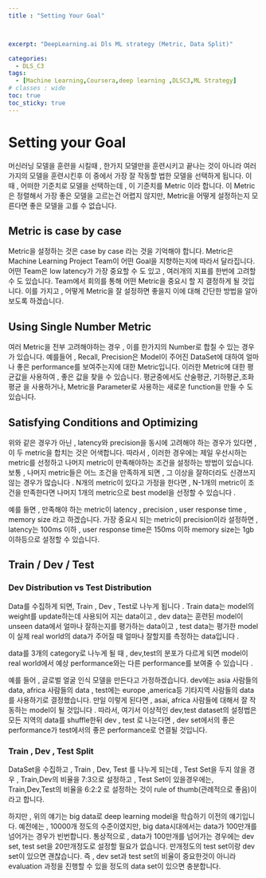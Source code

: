 ```yaml
---
title : "Setting Your Goal"



excerpt: "DeepLearning.ai Dls ML strategy (Metric, Data Split)"

categories:
  - DLS_C3
tags:
  - [Machine Learning,Coursera,deep learning ,DLSC3,ML Strategy]
# classes : wide
toc: true
toc_sticky: true
---
```


# Setting your Goal

머신러닝 모델을 훈련을 시킬때 , 한가지 모델만을 훈련시키고 끝나는 것이 아니라 여러가지의 모델을 훈련시킨후 이 중에서 가장 잘 작동할 법한 모델을 선택하게 됩니다. 이 때 , 어떠한 기준치로 모델을 선택하는데 , 이 기준치를 Metric 이라 합니다. 이 Metric은 정렬해서 가장 좋은 모델을 고르는건 어렵지 않지만, Metric을 어떻게 설정하는지 모른다면 좋은 모델을 고를 수 없습니다.

## Metric is case by case

Metric을 설정하는 것은 case by case 라는 것을 기억해야 합니다. Metric은 Machine Learning Project Team이 어떤 Goal을 지향하는지에 따라서 달라집니다. 어떤 Team은 low latency가 가장 중요할 수 도 있고 , 여러개의 지표를 한번에 고려할 수 도 있습니다. Team에서 회의를 통해 어떤 Metric을 중요시 할 지 결정하게 될 것입니다. 이를 가지고 , 어떻게 Metric을 잘 설정하면 좋을지 이에 대해 간단한 방법을 알아보도록 하겠습니다.



## Using Single Number Metric

여러 Metric을 전부 고려해야하는 경우 , 이를 한가지의 Number로 합칠 수 있는 경우가 있습니다. 예를들어 , Recall, Precision은 Model이 주어진 DataSet에 대하여 얼마나 좋은 performance를 보여주는지에 대한 Metric입니다. 이러한 Metric에 대한 평균값을 사용하여 , 좋은 값을 찾을 수 있습니다. 평균중에서도 산술평균, 기하평균,조화평균 을 사용하거나, Metric을 Parameter로 사용하는 새로운 function을 만들 수 도 있습니다. 



## Satisfying Conditions and Optimizing

위와 같은 경우가 아닌 , latency와 precision을 동시에 고려해야 하는 경우가 있다면 , 이 두 metric을 합치는 것은 어색합니다. 따라서 , 이러한 경우에는 제일 우선시하는 metric를 선정하고 나머지 metric이 만족해야하는 조건을 설정하는 방법이 있습니다. 보통 , 나머지 metric들은 어느 조건을 만족하게 되면 , 그 이상을 잘하더라도 신경쓰지 않는 경우가 많습니다 . N개의 metric이 있다고 가정을 한다면 , N-1개의 metric이 조건을 만족한다면 나머지 1개의 metric으로 best model을 선정할 수 있습니다 .

예를 들면 , 만족해야 하는 metric이 latency , precision , user response time , memory size 라고 하겠습니다. 가장 중요시 되는 metric이 precision이라 설정하면 , latency는 100ms 이하 , user response time은 150ms 이하 memory size는 1gb 이하등으로 설정할 수 있습니다. 



## Train / Dev / Test 

### Dev Distribution vs Test Distribution

Data를 수집하게 되면, Train , Dev , Test로 나누게 됩니다 . Train data는 model의 weight를 update하는데 사용되어 지는 data이고 , dev data는 훈련된 model이 unseen data에서 얼마나 잘하는지를 평가하는 data이고 , test data는 평가한 model이 실제 real world의 data가 주어질 때 얼마나 잘할지를 측정하는 data입니다 . 

data를 3개의 category로 나누게 될 때 , dev,test의 분포가 다르게 되면 model이 real world에서 예상 performance와는 다른 performance를 보여줄 수 있습니다 . 

예를 들어 , 글로벌 얼굴 인식 모델을 만든다고 가정하겠습니다. dev에는 asia 사람들의 data, africa 사람들의 data , test에는 europe ,america등 기타지역 사람들의 data를 사용하기로 결정했습니다. 만일 이렇게 된다면 ,      asai, africa 사람들에 대해서 잘 작동하는 model이 될 것입니다 . 따라서, 여기서 이상적인 dev,test dataset의 설정법은 모든 지역의 data를 shuffle한뒤 dev , test 로 나눈다면 , dev set에서의 좋은 performance가 test에서의 좋은 performance로 연결될 것입니다. 



### Train , Dev , Test Split

DataSet을 수집하고 , Train , Dev, Test 를 나누게 되는데 , Test Set을 두지 않을 경우 , Train,Dev의 비율을 7:3으로 설정하고 , Test Set이 있을경우에는, Train,Dev,Test의 비율을 6:2:2 로 설정하는 것이 rule of thumb(관례적으로 좋음)이라고 합니다. 

하지만 , 위의 얘기는 big data로 deep learning model을 학습하기 이전의 얘기입니다. 예전에는 , 10000개 정도의 수준이였지만, big data시대에서는 data가 100만개를 넘어가는 경우가 빈번합니다.  통상적으로 , data가 100만개를 넘어가는 경우에는 dev set, test set을 20만개정도로 설정할 필요가 없습니다. 만개정도의 test set이랑 dev set이 있으면 괜찮습니다.  즉 , dev set과 test set의 비율이 중요한것이 아니라 evaluation 과정을 진행할 수 있을 정도의 data set이 있으면 충분합니다. 



